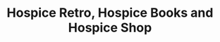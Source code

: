 ---
title: "Hospice Retro, Hospice Books and Hospice Shop"
url: /auckland/hospice-retro-hospice-books-and-hospice-shop/
shop: Gebrauchtwaren
---